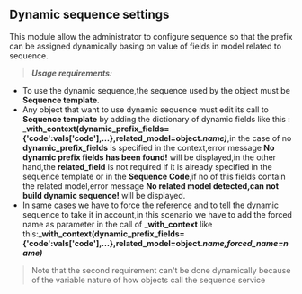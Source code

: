 Dynamic sequence settings
-----------------------------
This module allow the administrator to configure sequence so that the prefix can be assigned dynamically basing on value of fields in model related to sequence.


> **_Usage requirements:_**  
* To use the dynamic sequence,the sequence used by the object must be __Sequence template__.
* Any object that want to use dynamic sequence must edit its call to __Sequence template__ by adding the dictionary of dynamic fields like this : ___with_context(dynamic_prefix_fields={'code':vals['code'],...},related_model=object._name)___,in the case of no __dynamic_prefix_fields__ is specified in the context,error message __No dynamic prefix fields has been found!__ will be displayed,in the other hand,the __related_field__ is not required if it is already specified in the sequence template or in the __Sequence Code__,if no of this fields contain the related model,error message __No related model detected,can not build dynamic sequence!__ will be displayed.
* In same cases we have to force the reference and to tell the dynamic sequence to take it in account,in this scenario we have to add the forced name as parameter in the call of ___with_context__ like this:___with_context(dynamic_prefix_fields={'code':vals['code'],...},related_model=object._name,forced_name=name)___  
>Note that the second requirement can't be done dynamically because of the variable nature of how objects call the sequence service